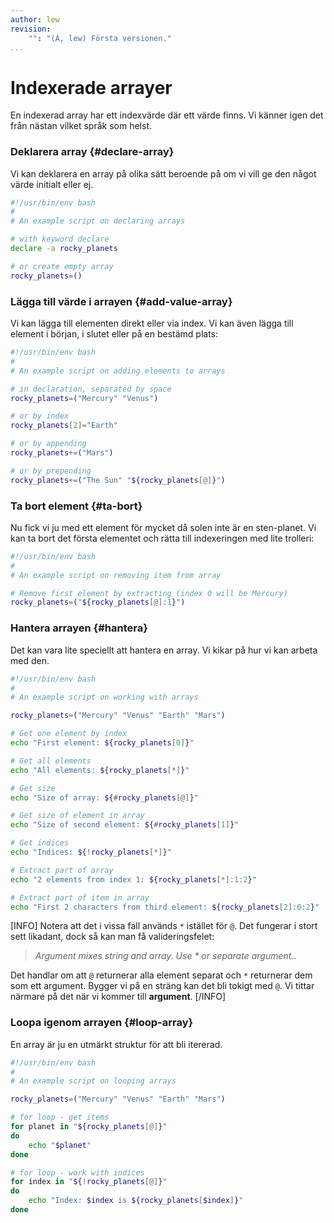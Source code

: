 ```yaml
---
author: lew
revision:
    "": "(A, lew) Första versionen."
...
```


Indexerade arrayer
=======================

En indexerad array har ett indexvärde där ett värde finns. Vi känner igen det från nästan vilket språk som helst.



### Deklarera array {#declare-array}

Vi kan deklarera en array på olika sätt beroende på om vi vill ge den något värde initialt eller ej.

```bash
#!/usr/bin/env bash
#
# An example script on declaring arrays

# with keyword declare
declare -a rocky_planets

# or create empty array
rocky_planets=()
```



### Lägga till värde i arrayen {#add-value-array}

Vi kan lägga till elementen direkt eller via index. Vi kan även lägga till element i början, i slutet eller på en bestämd plats:

```bash
#!/usr/bin/env bash
#
# An example script on adding elements to arrays

# in declaration, separated by space
rocky_planets=("Mercury" "Venus")

# or by index
rocky_planets[2]="Earth"

# or by appending
rocky_planets+=("Mars")

# or by prepending
rocky_planets+=("The Sun" "${rocky_planets[@]}")
```



### Ta bort element {#ta-bort}

Nu fick vi ju med ett element för mycket då solen inte är en sten-planet. Vi kan ta bort det första elementet och rätta till indexeringen med lite trolleri:

```bash
#!/usr/bin/env bash
#
# An example script on removing item from array

# Remove first element by extracting (index 0 will be Mercury)
rocky_planets=("${rocky_planets[@]:1}")
```



### Hantera arrayen {#hantera}

Det kan vara lite speciellt att hantera en array. Vi kikar på hur vi kan arbeta med den.

```bash
#!/usr/bin/env bash
#
# An example script on working with arrays

rocky_planets=("Mercury" "Venus" "Earth" "Mars")

# Get one element by index
echo "First element: ${rocky_planets[0]}"

# Get all elements
echo "All elements: ${rocky_planets[*]}"

# Get size
echo "Size of array: ${#rocky_planets[@]}"

# Get size of element in array
echo "Size of second element: ${#rocky_planets[1]}"

# Get indices
echo "Indices: ${!rocky_planets[*]}"

# Extract part of array
echo "2 elements from index 1: ${rocky_planets[*]:1:2}"

# Extract part of item in array
echo "First 2 characters from third element: ${rocky_planets[2]:0:2}"
```

[INFO]
Notera att det i vissa fall används `*` istället för `@`. Det fungerar i stort sett likadant, dock så kan man få valideringsfelet:

> *Argument mixes string and array. Use * or separate argument.*.

Det handlar om att `@` returnerar alla element separat och `*` returnerar dem som ett argument. Bygger vi på en sträng kan det bli tokigt med `@`. Vi tittar närmare på det när vi kommer till **argument**.
[/INFO]



### Loopa igenom arrayen {#loop-array}

En array är ju en utmärkt struktur för att bli itererad.

```bash
#!/usr/bin/env bash
#
# An example script on looping arrays

rocky_planets=("Mercury" "Venus" "Earth" "Mars")

# for loop - get items
for planet in "${rocky_planets[@]}"
do
    echo "$planet"
done

# for loop - work with indices
for index in "${!rocky_planets[@]}"
do
    echo "Index: $index is ${rocky_planets[$index]}"
done
```
